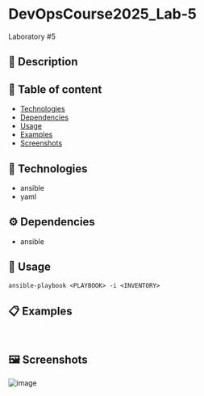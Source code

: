 # DevOpsCourse2025_Lab-5
Laboratory #5

## 📜 Description

## 📃 Table of content
- [Technologies](#-Technologies)
- [Dependencies](#-Dependencies)
- [Usage](#-Usage)
- [Examples](#-Examples)
- [Screenshots](#-Screenshots)

## 🔧 Technologies
- ansible
- yaml

## ⚙  Dependencies
- ansible

## 🚀 Usage
``` ansible-playbook <PLAYBOOK> -i <INVENTORY> ```

## 📋 Examples
```  ```

## 🖼 Screenshots
![image](https://github.com/user-attachments/assets/8e0a93d5-0c63-40af-8d8a-dc139c644b86)
